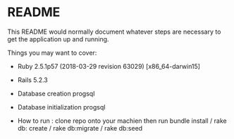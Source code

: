 # README

This README would normally document whatever steps are necessary to get the
application up and running.

Things you may want to cover:

* Ruby 2.5.1p57 (2018-03-29 revision 63029) [x86_64-darwin15]
* Rails 5.2.3

* Database creation progsql

* Database initialization progsql

* How to run : clone repo onto your machien then run bundle install / rake db: create / rake db:migrate / rake db:seed 
